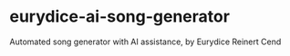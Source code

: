 # eurydice-ai-song-generator
Automated song generator with AI assistance, by Eurydice Reinert Cend 
